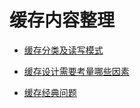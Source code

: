 # 缓存内容整理
* [缓存分类及读写模式](./缓存分类及读写模式.md)

* [缓存设计需要考量哪些因素](./设计缓存架构时需要考量哪些因素.md)

* [缓存经典问题](./缓存经典问题.md)